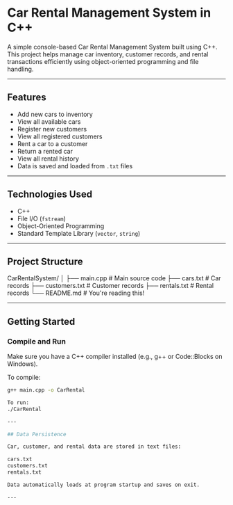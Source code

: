 # Car Rental Management System in C++

A simple console-based Car Rental Management System built using C++. This project helps manage car inventory, customer records, and rental transactions efficiently using object-oriented programming and file handling.

---

## Features

-  Add new cars to inventory
-  View all available cars
-  Register new customers
-  View all registered customers
-  Rent a car to a customer
-  Return a rented car
-  View all rental history
-  Data is saved and loaded from `.txt` files

---

## Technologies Used

- C++
- File I/O (`fstream`)
- Object-Oriented Programming
- Standard Template Library (`vector`, `string`)

---

## Project Structure

CarRentalSystem/
│
├── main.cpp # Main source code
├── cars.txt # Car records
├── customers.txt # Customer records
├── rentals.txt # Rental records
└── README.md # You're reading this!

---

## Getting Started

### Compile and Run

Make sure you have a C++ compiler installed (e.g., g++ or Code::Blocks on Windows).

To compile:
```bash
g++ main.cpp -o CarRental

To run:
./CarRental

---

## Data Persistence

Car, customer, and rental data are stored in text files:

cars.txt
customers.txt
rentals.txt

Data automatically loads at program startup and saves on exit.

---

